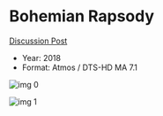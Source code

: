 # Bohemian Rapsody

[Discussion Post](https://www.avsforum.com/threads/bass-eq-for-filtered-movies.2995212/post-57483082)

* Year: 2018
* Format: Atmos / DTS-HD MA 7.1

![img 0](https://i.imgur.com/ENaeL1L.jpg)

![img 1](https://i.imgur.com/Xl51eih.png)

